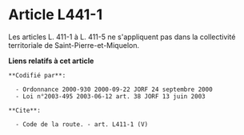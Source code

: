 # Article L441-1

Les articles L. 411-1 à L. 411-5 ne s'appliquent pas dans la collectivité territoriale de Saint-Pierre-et-Miquelon.

**Liens relatifs à cet article**

	**Codifié par**:

	  - Ordonnance 2000-930 2000-09-22 JORF 24 septembre 2000
	  - Loi n°2003-495 2003-06-12 art. 38 JORF 13 juin 2003

	**Cite**:

	  - Code de la route. - art. L411-1 (V)
